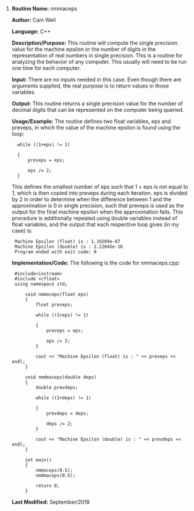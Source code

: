 1. **Routine Name:**           nmmaceps

   **Author:** Cam Weil

   **Language:** C++

   **Description/Purpose:** This routine will compute the single precision value for the machine epsilon or the number of digits in the representation of real numbers in single precision. This is a routine for analyzing the behavior of any computer. This usually will need to be run one time for each computer.

   **Input:** There are no inputs needed in this case. Even though there are arguments supplied, the real purpose is to return values in those variables.

   **Output:** This routine returns a single precision value for the number of decimal digits that can be represented on the computer being queried.

   **Usage/Example:** The routine defines two float variables, eps and preveps, in which the value of the machine epsilon is found using the loop: 

         while ((1+eps) != 1)
        
         {
             preveps = eps;
        
             eps /= 2;
         }
            
   This defines the smallest number of eps such that 1 + eps is not equal to 1, which is then copied into preveps during each iteration. eps is divided by 2 in order to determine when the difference between 1 and the approximation is 0 in single precision, such that preveps is used as the output for the final machine epsilon when the approximation fails. This procedure is additionally repeated using double variables instead of float variables, and the output that each respective loop gives (in my case) is:

        Machine Epsilon (float) is : 1.19209e-07
        Machine Epsilon (double) is : 2.22045e-16
        Program ended with exit code: 0

   **Implementation/Code:** The following is the code for nmmaceps.cpp:

        #include<iostream>
        #include <cfloat>
        using namespace std;

            void nmmaceps(float eps)
            {
                float preveps;
    
                while ((1+eps) != 1)
        
                {
                    preveps = eps;
        
                    eps /= 2;
                }
    
                cout << "Machine Epsilon (float) is : " << preveps << endl;
            }

            void nmdmaceps(double deps)
            {
                double prevdeps;
    
                while ((1+deps) != 1)
        
                {
                    prevdeps = deps;
        
                    deps /= 2;
                }
    
                cout << "Machine Epsilon (double) is : " << prevdeps << endl;
            }

            int main()
            {
                nmmaceps(0.5);
                nmdmaceps(0.5);
    
                return 0;
            }
        
   **Last Modified:** September/2018
